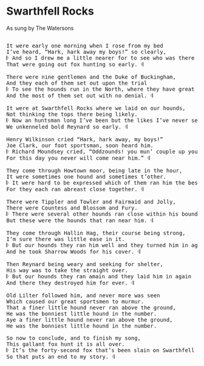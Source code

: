 # Swarthfell Rocks

As sung by The Watersons

<pre class="poetry">

It were early one morning when I rose from my bed
I’ve heard, “Hark, hark away my boys!” so clearly,
𝄆 And so I drew me a little nearer for to see who was there
That were going out fox hunting so early. 𝄇

There were nine gentlemen and the Duke of Buckingham,
And they each of them set out upon the trial
𝄆 To see the hounds run in the North, where they have great fame and worth,
And the most of them set out with no denial. 𝄇

It were at Swarthfell Rocks where we laid on our hounds,
Not thinking the tops there being likely.
𝄆 Now an huntsman long I’ve been but the likes I’ve never seen,
We unkenneled bold Reynard so early. 𝄇

Henry Wilkinson cried “Hark, hark away, my boys!”
Joe Clark, our foot sportsman, soon heard him.
𝄆 Richard Moundsey cried, “Oddzounds! you mun’ couple up your hounds,
For this day you never will come near him.” 𝄇

They come through Howtown moor, being late in the hour,
It were sometimes one hound and sometimes t’other.
𝄆 It were hard to be expressed which of them ran him the best
For they each ran abreast close together. 𝄇

There were Tippler and Towler and Fairmaid and Jolly,
There were Countess and Blossom and Fury.
𝄆 There were several other hounds ran close within his bounds,
But these were the hounds that ran near him. 𝄇

They come through Hallin Hag, their course being strong,
I’m sure there was little ease in it.
𝄆 But our hounds they ran him well and they turned him in again
And he took Sharrow Woods for his cover. 𝄇

Then Reynard being weary and seeking for shelter,
His way was to take the straight over.
𝄆 But our hounds they ran amain and they laid him in again
And there they destroyed him for ever. 𝄇

Old Lilter followed him, and never more was seen
Which caused our great sportsmen to murmur.
That a finer little hound never ran above the ground,
He was the bonniest little hound in the number.
Aye a finer little hound never ran above the ground,
He was the bonniest little hound in the number.

So now to conclude, and to finish my song,
This gallant fox hunt it is all over.
𝄆 It’s the forty-second fox that’s been slain on Swarthfell Rocks,
So that puts an end to my story. 𝄇

</pre>